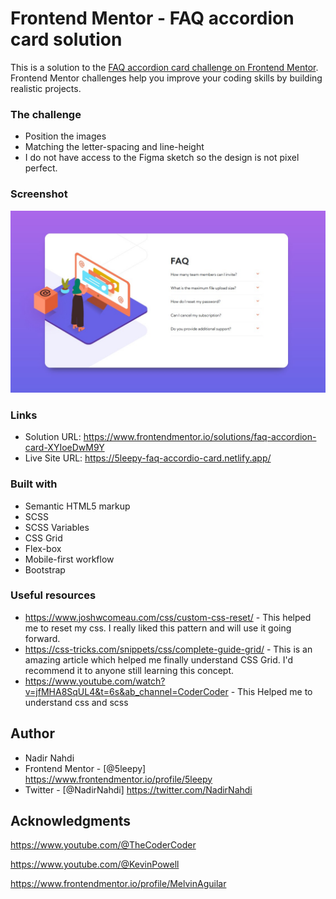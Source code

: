 # Frontend Mentor - FAQ accordion card solution

This is a solution to the [FAQ accordion card challenge on Frontend Mentor](https://www.frontendmentor.io/challenges/faq-accordion-card-XlyjD0Oam). Frontend Mentor challenges help you improve your coding skills by building realistic projects. 

### The challenge
- Position the images
- Matching the letter-spacing and line-height
- I do not have access to the Figma sketch so the design is not pixel perfect.
### Screenshot

![](./Screenshot.jpg)

### Links

- Solution URL: https://www.frontendmentor.io/solutions/faq-accordion-card-XYIoeDwM9Y
- Live Site URL: https://5leepy-faq-accordio-card.netlify.app/

### Built with

- Semantic HTML5 markup
- SCSS
- SCSS Variables
- CSS Grid
- Flex-box
- Mobile-first workflow
- Bootstrap
### Useful resources

- https://www.joshwcomeau.com/css/custom-css-reset/ - This helped me to reset my css. I really liked this pattern and will use it going forward.
- https://css-tricks.com/snippets/css/complete-guide-grid/ - This is an amazing article which helped me finally understand CSS Grid. I'd recommend it to anyone still learning this concept.
- https://www.youtube.com/watch?v=jfMHA8SqUL4&t=6s&ab_channel=CoderCoder - This Helped me to understand css and scss 


## Author

- Nadir Nahdi
- Frontend Mentor - [@5leepy] https://www.frontendmentor.io/profile/5leepy
- Twitter - [@NadirNahdi] https://twitter.com/NadirNahdi



## Acknowledgments

https://www.youtube.com/@TheCoderCoder 

https://www.youtube.com/@KevinPowell

https://www.frontendmentor.io/profile/MelvinAguilar
